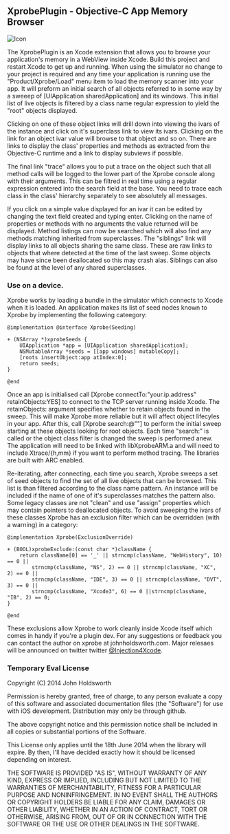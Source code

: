 ## XprobePlugin - Objective-C App Memory Browser

![Icon](http://injectionforxcode.johnholdsworth.com/xprobe.png)

The XprobePlugin is an Xcode extension that allows you to browse your application's memory in a 
WebView inside Xcode. Build this project and restart Xcode to get up and running. When using the simulator
no change to your project is required and any time your application is running use the "Product/Xprobe/Load"
menu item to load the memory scanner into your app. It will preform an initial search of all objects referred
to in some way by a sweeep of [UIApplication sharedApplication] and its windows. This initial
list of live objects is filtered by a class name regular expression to yield the "root"
objects displayed.

Clicking on one of these object links will drill down into viewing the ivars of the instance
and click on it's superclass link to view its ivars. Clicking on the link for an object ivar
value will browse to that object and so on. There are links to display the class' properties
and methods as extracted from the Objective-C runtime and a link to display subviews if possible.

The final link "trace" allows you to put a trace on the object such that all method calls will be
logged to the lower part of the Xprobe console along with their arguments. This can be filtred
in real time using a regular expression entered into the search field at the base. You need to
trace each class in the class' hierarchy separately to see absolutely all messages.

If you click on a simple value displayed for an ivar it can be edited by changing the text field
created and typing enter. Clicking on the name of properties or methods with no arguments the
value returned will be displayed. Method listings can now be searched which will also find
any methods matching inherited from superclasses. The "siblings" link will display links to
all objects sharing the same class. These are raw links to objects that where detected
at the time of the last sweep. Some objects may have since been deallocated so this may
crash alas. Siblings can also be found at the level of any shared superclasses.

### Use on a device.

Xprobe works by loading a bundle in the simulator which connects to Xcode when it is loaded.
An application makes its list of seed nodes known to Xprobe by implementing the following cateegory:

    @implementation @interface Xprobe(Seeding)

    + (NSArray *)xprobeSeeds {
        UIApplication *app = [UIApplication sharedApplication];
        NSMutableArray *seeds = [[app windows] mutableCopy];
        [roots insertObject:app atIndex:0];
        return seeds;
    }

    @end
    
Once an app is initialised call [Xprobe connectTo:"your.ip.address" retainObjects:YES] to
connect to the TCP server running inside Xcode. The retainObjects: argument specifies whether
to retain objects found in the sweep. This will make Xprobe more reliable but it will affect
object lifecyles in your app. After this, call [Xprobe search:@""] to perform the initial sweep 
starting at these objects looking for root objects. Each time "search:" is called or the object 
class filter is changed the sweep is performed anew. The application will need to be linked with 
libXprobeARM.a and will need to include Xtrace/{h,mm} if you want to perform method tracing. 
The libraries are built with ARC enabled.

Re-iterating, after connecting, each time you search, Xprobe sweeps a set of seed objects to
find the set of all live objects that can be browsed. This list is than filtered according to
the class name pattern. An instance will be included if the name of one of it's superclasses
matches the pattern also. Some legacy classes are not "clean" and use "assign" properties
which may contain pointers to deallocated objects. To avoid sweeping the ivars of these
classes Xprobe has an exclusion filter which can be overridden (with a warning) in a category:

    @implementation Xprobe(ExclusionOverride)

    + (BOOL)xprobeExclude:(const char *)className {
        return className[0] == '_' || strncmp(className, "WebHistory", 10) == 0 ||
            strncmp(className, "NS", 2) == 0 || strncmp(className, "XC", 2) == 0 ||
            strncmp(className, "IDE", 3) == 0 || strncmp(className, "DVT", 3) == 0 ||
            strncmp(className, "Xcode3", 6) == 0 ||strncmp(className, "IB", 2) == 0;
    }
    
    @end
    
These exclusions allow Xprobe to work cleanly inside Xcode itself which comes in handy 
if you're a plugin dev. For any suggestions or feedback you can contact the author
on xprobe at johnholdsworth.com. Major relesaes will be announced on twitter
twitter [@Injection4Xcode](https://twitter.com/#!/@Injection4Xcode).

### Temporary Eval License

Copyright (C) 2014 John Holdsworth

Permission is hereby granted, free of charge, to any person evaluate a copy of this software and associated
documentation files (the "Software") for use with iOS development. Distribution may only be through github.

The above copyright notice and this permission notice shall be included in all copies or substantial 
portions of the Software.

This License only applies until the 18th June 2014 when the library will expire. By then, I'll have decided 
exactly how it should be licensed depending on interest.

THE SOFTWARE IS PROVIDED "AS IS", WITHOUT WARRANTY OF ANY KIND, EXPRESS OR IMPLIED, INCLUDING BUT NOT 
LIMITED TO THE WARRANTIES OF MERCHANTABILITY, FITNESS FOR A PARTICULAR PURPOSE AND NONINFRINGEMENT. 
IN NO EVENT SHALL THE AUTHORS OR COPYRIGHT HOLDERS BE LIABLE FOR ANY CLAIM, DAMAGES OR OTHER LIABILITY, 
WHETHER IN AN ACTION OF CONTRACT, TORT OR OTHERWISE, ARISING FROM, OUT OF OR IN CONNECTION WITH THE 
SOFTWARE OR THE USE OR OTHER DEALINGS IN THE SOFTWARE.
